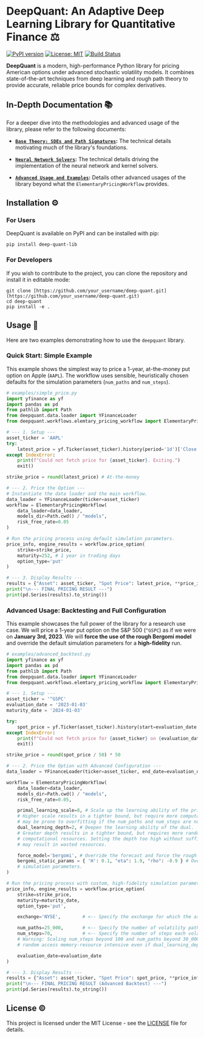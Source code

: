 # DeepQuant: An Adaptive Deep Learning Library for Quantitative Finance ⚖️

[![PyPI version](https://badge.fury.io/py/deep-quant-lib.svg)](https://badge.fury.io/py/deep-quant-lib)
[![License: MIT](https://img.shields.io/badge/License-MIT-yellow.svg)](https://opensource.org/licenses/MIT)
[![Build Status](https://img.shields.io/badge/build-passing-brightgreen)](https://github.com/example/deep-quant)

**DeepQuant** is a modern, high-performance Python library for pricing American options under advanced stochastic volatility models. It combines state-of-the-art techniques from deep learning and rough path theory to provide accurate, reliable price bounds for complex derivatives.

## In-Depth Documentation 📚

For a deeper dive into the methodologies and advanced usage of the library, please refer to the following documents:

* [**`Base Theory: SDEs and Path Signatures`**](./docs/BASE_THEORY.md)**:** The technical details motivating much of the library's foundations.

* [**`Neural Network Solvers`**](https://www.google.com/search?q=NN_THEORY.md)**:** The technical details driving the implementation of the neural network and kernel solvers.

* [**`Advanced Usage and Examples`**](https://www.google.com/search?q=ADVANCED_EXAMPLES.md)**:** Details other advanced usages of the library beyond what the `ElementaryPricingWorkflow` provides.

## Installation ⚙️

### For Users

DeepQuant is available on PyPI and can be installed with pip:

```
pip install deep-quant-lib

```

### For Developers

If you wish to contribute to the project, you can clone the repository and install it in editable mode:

```
git clone [https://github.com/your_username/deep-quant.git](https://github.com/your_username/deep-quant.git)
cd deep-quant
pip install -e .

```

## Usage 🚀

Here are two examples demonstrating how to use the `deepquant` library.

### Quick Start: Simple Example

This example shows the simplest way to price a 1-year, at-the-money put option on Apple (`AAPL`). The workflow uses sensible, heuristically chosen defaults for the simulation parameters (`num_paths` and `num_steps`).

```python
# examples/simple_price.py
import yfinance as yf
import pandas as pd
from pathlib import Path
from deepquant.data.loader import YFinanceLoader
from deepquant.workflows.elemtary_pricing_workflow import ElementaryPricingWorkflow

# --- 1. Setup ---
asset_ticker = 'AAPL'
try:
    latest_price = yf.Ticker(asset_ticker).history(period='1d')['Close'][0]
except IndexError:
    print(f"Could not fetch price for {asset_ticker}. Exiting.")
    exit()

strike_price = round(latest_price) # At-the-money

# --- 2. Price the Option ---
# Instantiate the data loader and the main workflow.
data_loader = YFinanceLoader(ticker=asset_ticker)
workflow = ElementaryPricingWorkflow(
    data_loader=data_loader,
    models_dir=Path.cwd() / "models",
    risk_free_rate=0.05
)

# Run the pricing process using default simulation parameters.
price_info, engine_results = workflow.price_option(
    strike=strike_price,
    maturity=252, # 1 year in trading days
    option_type='put'
)

# --- 3. Display Results ---
results = {"Asset": asset_ticker, "Spot Price": latest_price, **price_info, **engine_results}
print("\n--- FINAL PRICING RESULT ---")
print(pd.Series(results).to_string())
```

### Advanced Usage: Backtesting and Full Configuration

This example showcases the full power of the library for a research use case. We will price a 1-year put option on the S&P 500 (`^GSPC`) as if we were on **January 3rd, 2023**. We will **force the use of the rough Bergomi model** and override the default simulation parameters for a **high-fidelity** run.

```python
# examples/advanced_backtest.py
import yfinance as yf
import pandas as pd
from pathlib import Path
from deepquant.data.loader import YFinanceLoader
from deepquant.workflows.elemtary_pricing_workflow import ElementaryPricingWorkflow

# --- 1. Setup ---
asset_ticker = '^GSPC'
evaluation_date = '2023-01-03'
maturity_date = '2024-01-03'

try:
    spot_price = yf.Ticker(asset_ticker).history(start=evaluation_date, end='2023-01-04')['Close'][0]
except IndexError:
    print(f"Could not fetch price for {asset_ticker} on {evaluation_date}. Exiting.")
    exit()

strike_price = round(spot_price / 50) * 50

# --- 2. Price the Option with Advanced Configuration ---
data_loader = YFinanceLoader(ticker=asset_ticker, end_date=evaluation_date)

workflow = ElementaryPricingWorkflow(
    data_loader=data_loader,
    models_dir=Path.cwd() / "models",
    risk_free_rate=0.05,

    primal_learning_scale=8, # Scale up the learning ability of the primal.
    # Higher scale results in a tighter bound, but require more computational resources and
    # may be prone to overfitting if the num_paths and num_steps are not sufficiently large enough.
    dual_learning_depth=2, # Deepen the learning ability of the dual.
    # Greater depth results in a tighter bound, but requires more random access memory and
    # computational resources. Setting the depth too high without sufficient paths or steps
    # may result in wasted resources.

    force_model='bergomi', # Override the forecast and force the rough model
    bergomi_static_params = { 'H': 0.1, "eta": 1.9, "rho": -0.9 } # Override the bergomi
    # simulation parameters.
)

# Run the pricing process with custom, high-fidelity simulation parameters.
price_info, engine_results = workflow.price_option(
    strike=strike_price,
    maturity=maturity_date,
    option_type='put',

    exchange='NYSE',        # <-- Specify the exchange for which the asset is traded.

    num_paths=25_000,       # <-- Specify the number of volatility paths to compute.
    num_steps=70,           # <-- Specify the number of steps each volatility path should take.
    # Warning: Scaling num_steps beyond 100 and num_paths beyond 30_000 is
    # random access memory-resource intensive even if dual_learning_depth=1

    evaluation_date=evaluation_date
)

# --- 3. Display Results ---
results = {"Asset": asset_ticker, "Spot Price": spot_price, **price_info, **engine_results}
print("\n--- FINAL PRICING RESULT (Advanced Backtest) ---")
print(pd.Series(results).to_string())
```

## License ©️

This project is licensed under the MIT License - see the [LICENSE](https://www.google.com/search?q=LICENSE) file for details.
